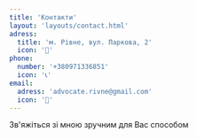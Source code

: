 ```yaml
---
title: 'Контакти'
layout: 'layouts/contact.html'
adress:
  title: 'м. Рівне, вул. Паркова, 2'
  icon: '🧭'
phone:
  number: '+380971336851'
  icon: '📞'
email:
  adress: 'advocate.rivne@gmail.com'
  icon: '📧'
---
```


Зв'яжіться зі мною зручним для Вас способом
